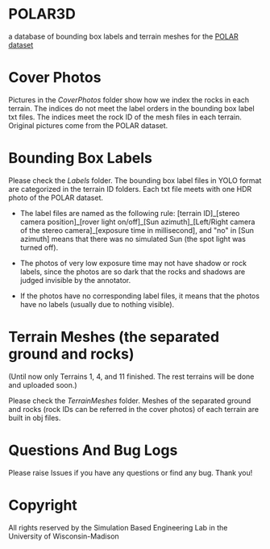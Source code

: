 # POLAR3D
a database of bounding box labels and terrain meshes for the <a href="https://ti.arc.nasa.gov/dataset/IRG_PolarDB/" target="_blank">POLAR dataset</a>

# Cover Photos
Pictures in the *CoverPhotos* folder show how we index the rocks in each terrain. The indices do not meet the label orders in the bounding box label txt files. The indices meet the rock ID of the mesh files in each terrain. Original pictures come from the POLAR dataset.

# Bounding Box Labels
Please check the *Labels* folder. The bounding box label files in YOLO format are categorized in the terrain ID folders. Each txt file meets with one HDR photo of the POLAR dataset.

- The label files are named as the following rule: [terrain ID]\_[stereo camera position]\_[rover light on/off]\_[Sun azimuth]\_[Left/Right camera of the stereo camera]\_[exposure time in millisecond], and "no" in [Sun azimuth] means that there was no simulated Sun (the spot light was turned off).

- The photos of very low exposure time may not have shadow or rock labels, since the photos are so dark that the rocks and shadows are judged invisible by the annotator.

- If the photos have no corresponding label files, it means that the photos have no labels (usually due to nothing visible).

# Terrain Meshes (the separated ground and rocks)
(Until now only Terrains 1, 4, and 11 finished. The rest terrains will be done and uploaded soon.)

Please check the *TerrainMeshes* folder. Meshes of the separated ground and rocks (rock IDs can be referred in the cover photos) of each terrain are built in obj files. 



# Questions And Bug Logs
Please raise Issues if you have any questions or find any bug. Thank you!

# Copyright
All rights reserved by the Simulation Based Engineering Lab in the University of Wisconsin-Madison
